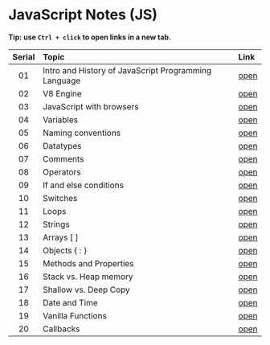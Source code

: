 #  JavaScript Notes (JS) 


**Tip: use `Ctrl + click` to open links in a new tab.**

| Serial | Topic | Link |
|:--:|:-----------|:--|
|01|Intro and History of JavaScript Programming Language|[open](./intro/intro_history.md)|
|02|V8 Engine|[open](./v8_engine/v8.md)|
|03|JavaScript with browsers|[open](./javascript_with_browser/js_with_browser.md)|
|04|Variables|[open](./variables/variables.md)|
|05|Naming conventions|[open](./naming_conventions/naming_conventions.md)|
|06|Datatypes|[open](./datatypes/datatypes.md)|
|07|Comments|[open](./comments/comments.md)|
|08|Operators|[open](./operators/operators.md)|
|09|If and else conditions|[open](./control_structures/if_else.md)|
|10|Switches|[open](./control_structures/switches.md)|
|11|Loops|[open](./control_structures/loops.md)|
|12|Strings|[open](./strings/strings.md)|
|13|Arrays [ ]|[open](./arrays/arrays.md)|
|14|Objects { : }|[open](./objects/objects.mds)|
|15|Methods and Properties|[open](./functions/methods.md)|
|16|Stack vs. Heap memory|[open](./memory/stacksvsheapmemory.md)|
|17|Shallow vs. Deep Copy|[open](./shallow_vs_deep/shallow_vs_deep_copy.md)|
|18|Date and Time|[open](./date_time/date_time.md)|
|19|Vanilla Functions|[open](./functions/vanilla_functions.md)|
|20|Callbacks|[open](./functions/callbacks.md)|
